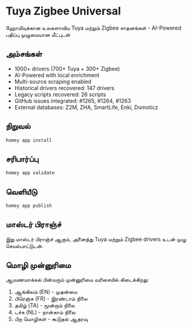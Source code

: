 # Tuya Zigbee Universal

ஹோமியுக்கான உலகளாவிய Tuya மற்றும் Zigbee சாதனங்கள் - AI-Powered பதிப்பு முழுமையான மீட்புடன்

## அம்சங்கள்

- 1000+ drivers (700+ Tuya + 300+ Zigbee)
- AI-Powered with local enrichment
- Multi-source scraping enabled
- Historical drivers recovered: 147 drivers
- Legacy scripts recovered: 26 scripts
- GitHub issues integrated: #1265, #1264, #1263
- External databases: Z2M, ZHA, SmartLife, Enki, Domoticz

## நிறுவல்

```bash
homey app install
```

## சரிபார்ப்பு

```bash
homey app validate
```

## வெளியீடு

```bash
homey app publish
```

## மாஸ்டர் பிராஞ்ச்

இது மாஸ்டர் பிராஞ்ச் ஆகும், அனைத்து Tuya மற்றும் Zigbee drivers உடன் முழு செயல்பாட்டுடன்.

## மொழி முன்னுரிமை

ஆவணமாக்கல் பின்வரும் முன்னுரிமை வரிசையில் கிடைக்கிறது:
1. ஆங்கிலம் (EN) - முதன்மை
2. பிரெஞ்சு (FR) - இரண்டாம் நிலை
3. தமிழ் (TA) - மூன்றாம் நிலை
4. டச்சு (NL) - நான்காம் நிலை
5. பிற மொழிகள் - கூடுதல் ஆதரவு 